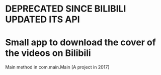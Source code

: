 # DEPRECATED SINCE BILIBILI UPDATED ITS API
# Small app to download the cover of the videos on Bilibili
Main method in com.main.Main
[A project in 2017]
